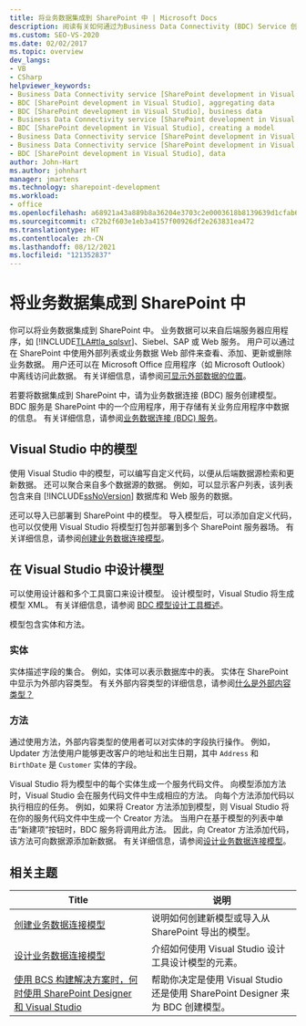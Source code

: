```yaml
---
title: 将业务数据集成到 SharePoint 中 | Microsoft Docs
description: 阅读有关如何通过为Business Data Connectivity (BDC) Service 创建模型来将业务数据集成到 SharePoint 中的简要摘要。
ms.custom: SEO-VS-2020
ms.date: 02/02/2017
ms.topic: overview
dev_langs:
- VB
- CSharp
helpviewer_keywords:
- Business Data Connectivity service [SharePoint development in Visual Studio], business data
- BDC [SharePoint development in Visual Studio], aggregating data
- BDC [SharePoint development in Visual Studio], business data
- Business Data Connectivity service [SharePoint development in Visual Studio], aggregating data
- BDC [SharePoint development in Visual Studio], creating a model
- Business Data Connectivity service [SharePoint development in Visual Studio], creating a model
- Business Data Connectivity service [SharePoint development in Visual Studio], data
- BDC [SharePoint development in Visual Studio], data
author: John-Hart
ms.author: johnhart
manager: jmartens
ms.technology: sharepoint-development
ms.workload:
- office
ms.openlocfilehash: a68921a43a889b8a36204e3703c2e0003618b8139639d1cfab6ae8018ddb4eca
ms.sourcegitcommit: c72b2f603e1eb3a4157f00926df2e263831ea472
ms.translationtype: HT
ms.contentlocale: zh-CN
ms.lasthandoff: 08/12/2021
ms.locfileid: "121352837"
---
```

# <a name="integrate-business-data-into-sharepoint"></a>将业务数据集成到 SharePoint 中
  你可以将业务数据集成到 SharePoint 中。 业务数据可以来自后端服务器应用程序，如 [!INCLUDE[TLA#tla_sqlsvr](../sharepoint/includes/tlasharptla-sqlsvr-md.md)]、Siebel、SAP 或 Web 服务。 用户可以通过在 SharePoint 中使用外部列表或业务数据 Web 部件来查看、添加、更新或删除业务数据。  用户还可以在 Microsoft Office 应用程序（如 Microsoft Outlook）中离线访问此数据。 有关详细信息，请参阅[可显示外部数据的位置](/previous-versions/office/developer/sharepoint-2010/ee558737(v=office.14))。

 若要将数据集成到 SharePoint 中，请为业务数据连接 (BDC) 服务创建模型。 BDC 服务是 SharePoint 中的一个应用程序，用于存储有关业务应用程序中数据的信息。 有关详细信息，请参阅[业务数据连接 (BDC) 服务](/previous-versions/office/developer/sharepoint-2010/ee556407(v=office.14))。

## <a name="models-in-visual-studio"></a>Visual Studio 中的模型
 使用 Visual Studio 中的模型，可以编写自定义代码，以便从后端数据源检索和更新数据。 还可以聚合来自多个数据源的数据。 例如，可以显示客户列表，该列表包含来自 [!INCLUDE[ssNoVersion](../sharepoint/includes/ssnoversion-md.md)] 数据库和 Web 服务的数据。

 还可以导入已部署到 SharePoint 中的模型。 导入模型后，可以添加自定义代码，也可以仅使用 Visual Studio 将模型打包并部署到多个 SharePoint 服务器场。 有关详细信息，请参阅[创建业务数据连接模型](../sharepoint/creating-a-business-data-connectivity-model.md)。

## <a name="design-a-model-in-visual-studio"></a>在 Visual Studio 中设计模型
 可以使用设计器和多个工具窗口来设计模型。 设计模型时，Visual Studio 将生成模型 XML。 有关详细信息，请参阅 [BDC 模型设计工具概述](../sharepoint/bdc-model-design-tools-overview.md)。

 模型包含实体和方法。

### <a name="entities"></a>实体
 实体描述字段的集合。 例如，实体可以表示数据库中的表。 实体在 SharePoint 中显示为外部内容类型。 有关外部内容类型的详细信息，请参阅[什么是外部内容类型？](/previous-versions/office/developer/sharepoint-2010/ee556391(v=office.14))

### <a name="methods"></a>方法
 通过使用方法，外部内容类型的使用者可以对实体的字段执行操作。 例如，Updater 方法使用户能够更改客户的地址和出生日期，其中 `Address` 和 `BirthDate` 是 `Customer` 实体的字段。

 Visual Studio 将为模型中的每个实体生成一个服务代码文件。 向模型添加方法时，Visual Studio 会在服务代码文件中生成相应的方法。 向每个方法添加代码以执行相应的任务。 例如，如果将 Creator 方法添加到模型，则 Visual Studio 将在你的服务代码文件中生成一个 Creator 方法。 当用户在基于模型的列表中单击“新建项”按钮时，BDC 服务将调用此方法。 因此，向 Creator 方法添加代码，该方法可向数据源添加新数据。 有关详细信息，请参阅[设计业务数据连接模型](../sharepoint/designing-a-business-data-connectivity-model.md)。

## <a name="related-topics"></a>相关主题

|Title|说明|
|-----------|-----------------|
|[创建业务数据连接模型](../sharepoint/creating-a-business-data-connectivity-model.md)|说明如何创建新模型或导入从 SharePoint 导出的模型。|
|[设计业务数据连接模型](../sharepoint/designing-a-business-data-connectivity-model.md)|介绍如何使用 Visual Studio 设计工具设计模型的元素。|
|[使用 BCS 构建解决方案时，何时使用 SharePoint Designer 和 Visual Studio](/previous-versions/office/developer/sharepoint-2010/ee558875(v=office.14))|帮助你决定是使用 Visual Studio 还是使用 SharePoint Designer 来为 BDC 创建模型。|
